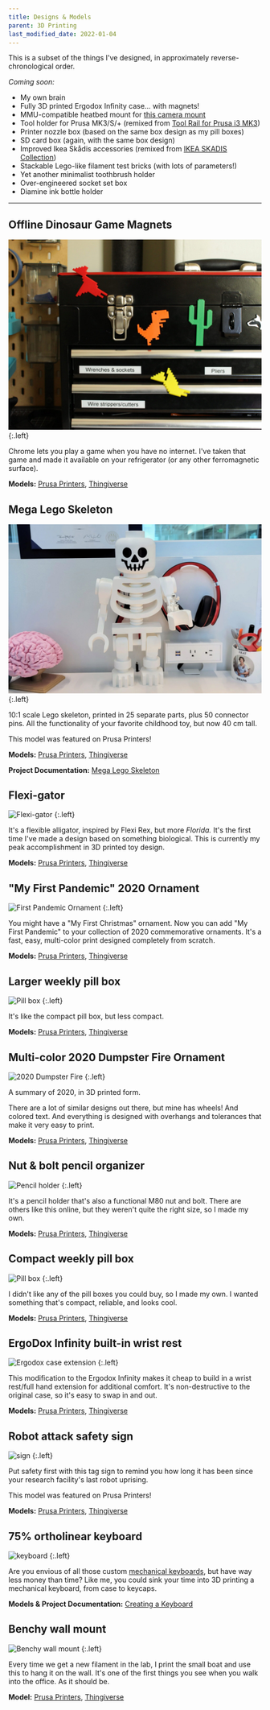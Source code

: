 ```yaml
---
title: Designs & Models
parent: 3D Printing
last_modified_date: 2022-01-04
---
```


This is a subset of the things I've designed, in approximately reverse-chronological order.

*Coming soon:*

- My own brain
- Fully 3D printed Ergodox Infinity case... with magnets!
- MMU-compatible heatbed mount for [this camera mount](https://www.thingiverse.com/thing:3114849/files)
- Tool holder for Prusa MK3/S/+ (remixed from [Tool Rail for Prusa i3 MK3](https://www.prusaprinters.org/prints/46474))
- Printer nozzle box (based on the same box design as my pill boxes)
- SD card box (again, with the same box design)
- Improved Ikea Skådis accessories (remixed from [IKEA SKADIS Collection](https://www.thingiverse.com/thing:2853261))
- Stackable Lego-like filament test bricks (with lots of parameters!)
- Yet another minimalist toothbrush holder
- Over-engineered socket set box
- Diamine ink bottle holder

---

## Offline Dinosaur Game Magnets

![Dinosaur magnets](/assets/img/3d-printing/dino-magnets.jpg)
{:.left}

Chrome lets you play a game when you have no internet. I've taken that game and made it available on your refrigerator (or any other ferromagnetic surface).

**Models:** [Prusa Printers](https://www.prusaprinters.org/prints/85355-offline-dinosaur-game-magnets), [Thingiverse](https://www.thingiverse.com/thing:5100780)

## Mega Lego Skeleton

![Mega Lego Skeleton](/assets/img/projects/lego-skeleton/complete-skeleton.jpg)
{:.left}

10:1 scale Lego skeleton, printed in 25 separate parts, plus 50 connector pins. All the functionality of your favorite childhood toy, but now 40 cm tall.

This model was featured on Prusa Printers!

**Models:** [Prusa Printers](https://www.prusaprinters.org/prints/78695-mega-lego-like-skeleton-101-scale), [Thingiverse](https://www.thingiverse.com/thing:5019502)

**Project Documentation:** [Mega Lego Skeleton](/projects/lego-skeleton)

## Flexi-gator

![Flexi-gator](/assets/img/3d-printing/flexi-gator.jpg)
{:.left}

It's a flexible alligator, inspired by Flexi Rex, but more *Florida.* It's the first time I've made a design based on something biological. This is currently my peak accomplishment in 3D printed toy design.

**Models:** [Prusa Printers](https://www.prusaprinters.org/prints/55973-flexi-gator), [Thingiverse](https://www.thingiverse.com/thing:4757841)

## "My First Pandemic" 2020 Ornament

![First Pandemic Ornament](/assets/img/3d-printing/first-pandemic-ornament.jpg)
{:.left}

You might have a "My First Christmas" ornament. Now you can add "My First Pandemic" to your collection of 2020 commemorative ornaments. It's a fast, easy, multi-color print designed completely from scratch.

**Models:** [Prusa Printers](https://www.prusaprinters.org/prints/48723-my-first-pandemic-2020-ornament), [Thingiverse](https://www.thingiverse.com/thing:4683445)

## Larger weekly pill box

![Pill box](/assets/img/3d-printing/larger-pillbox.jpg)
{:.left}

It's like the compact pill box, but less compact.

**Models:** [Prusa Printers](https://www.prusaprinters.org/prints/48132-larger-weekly-pill-box), [Thingiverse](https://www.thingiverse.com/thing:4675070)

## Multi-color 2020 Dumpster Fire Ornament

![2020 Dumpster Fire](/assets/img/3d-printing/2020-dumpster-fire.jpg)
{:.left}

A summary of 2020, in 3D printed form.

There are a lot of similar designs out there, but mine has wheels! And colored text. And everything is designed with overhangs and tolerances that make it very easy to print.

**Models:** [Prusa Printers](https://www.prusaprinters.org/prints/48131-multi-color-2020-dumpster-fire-ornament), [Thingiverse](https://www.thingiverse.com/thing:4674990)
## Nut & bolt pencil organizer

![Pencil holder](/assets/img/3d-printing/pencil-holder.jpg)
{:.left}

It's a pencil holder that's also a functional M80 nut and bolt. There are others like this online, but they weren't quite the right size, so I made my own.

**Models:** [Prusa Printers](https://www.prusaprinters.org/prints/44623-nut-bolt-pencil-organizer), [Thingiverse](https://www.thingiverse.com/thing:4638012)

## Compact weekly pill box

![Pill box](/assets/img/3d-printing/pillbox.jpg)
{:.left}

I didn't like any of the pill boxes you could buy, so I made my own. I wanted something that's compact, reliable, and looks cool.

**Models:** [Prusa Printers](https://www.prusaprinters.org/prints/35457), [Thingiverse](https://www.thingiverse.com/thing:4502015)

## ErgoDox Infinity built-in wrist rest

![Ergodox case extension](/assets/img/3d-printing/ergodox-extension.jpg)
{:.left}

This modification to the Ergodox Infinity makes it cheap to build in a wrist rest/full hand extension for additional comfort. It's non-destructive to the original case, so it's easy to swap in and out.

**Models:** [Prusa Printers](https://www.prusaprinters.org/prints/19496-ergodox-infinity-full-hand-case-extension), [Thingiverse](https://www.thingiverse.com/thing:4133944)

## Robot attack safety sign

![sign](/assets/img/3d-printing/tag-sign.jpg)
{:.left}

Put safety first with this tag sign to remind you how long it has been since your research facility's last robot uprising.

This model was featured on Prusa Printers!

**Models:** [Prusa Printers](https://www.prusaprinters.org/prints/4920-robot-attack-safety-counter-sign-with-tags), [Thingiverse](https://www.thingiverse.com/thing:3800801)

## 75% ortholinear keyboard

![keyboard](/assets/img/projects/keyboard/assembly-complete.jpg)
{:.left}

Are you envious of all those custom [mechanical keyboards](https://www.reddit.com/r/MechanicalKeyboards/), but have way less money than time? Like me, you could sink your time into 3D printing a mechanical keyboard, from case to keycaps.

**Models & Project Documentation:** [Creating a Keyboard](/projects/keyboard)

## Benchy wall mount

![Benchy wall mount](/assets/img/3d-printing/benchy-mount.jpg)
{:.left}

Every time we get a new filament in the lab, I print the small boat and use this to hang it on the wall. It's one of the first things you see when you walk into the office. As it should be.

**Model:** [Prusa Printers](https://www.prusaprinters.org/prints/48011-3d-benchy-wall-mount-display), [Thingiverse](https://www.thingiverse.com/thing:3568890)